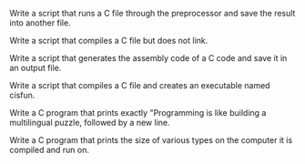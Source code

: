 Write a script that runs a C file through the preprocessor and save the result into another file.

Write a script that compiles a C file but does not link.

Write a script that generates the assembly code of a C code and save it in an output file.

Write a script that compiles a C file and creates an executable named cisfun.

Write a C program that prints exactly "Programming is like building a multilingual puzzle, followed by a new line.

Write a C program that prints the size of various types on the computer it is compiled and run on.



